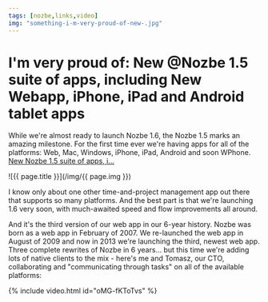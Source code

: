 ```yaml
---
tags: [nozbe,links,video]
img: "something-i-m-very-proud-of-new-.jpg"
---
```


# I'm very proud of: New @Nozbe 1.5 suite of apps, including New Webapp, iPhone, iPad and Android tablet apps

While we're almost ready to launch Nozbe 1.6, the Nozbe 1.5 marks an amazing milestone. For the first time ever we're having apps for all of the platforms: Web, Mac, Windows, iPhone, iPad, Android and soon WPhone. [New Nozbe 1.5 suite of apps, i...](https://nozbe.com/blog/version15/)

<!--More-->

![{{ page.title }}](/img/{{ page.img }})

I know only about one other time-and-project management app out there that supports so many platforms. And the best part is that we're launching 1.6 very soon, with much-awaited speed and flow improvements all around.

And it's the third version of our web app in our 6-year history. Nozbe was born as a web app in February of 2007. We re-launched the web app in August of 2009 and now in 2013 we're launching the third, newest web app. Three complete rewrites of Nozbe in 6 years... but this time we're adding lots of native clients to the mix - here's me and Tomasz, our CTO, collaborating and "communicating through tasks" on all of the available platforms:

{% include video.html id="oMG-fKToTvs" %}

[n]: https://michael.gratis/nozbe